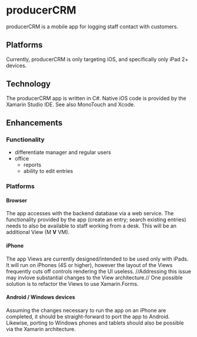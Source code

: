 # producerCRM
producerCRM is a mobile app for logging staff contact with customers.

## Platforms
Currently, producerCRM is only targeting iOS, and specifically only iPad 2+ devices. 

## Technology
The producerCRM app is written in C#. Native iOS code is provided by the Xamarin Studio IDE. See also MonoTouch and Xcode.

## Enhancements
### Functionality
* differentiate manager and regular users
* office
    * reports
    * ability to edit entries

### Platforms
#### Browser
The app accesses with the backend database via a web service. The functionality provided by the app (create an entry; search existing entries) needs to also be available to staff working from a desk. This will be an additional View (M **V** VM).

#### iPhone
The app Views are currently designed/intended to be used only with iPads. It will run on iPhones (4S or higher), however the layout of the Views frequently cuts off controls rendering the UI useless. 
//Addressing this issue may invlove substantial changes to the View architecture.// One possible solution is to refactor the Views to use Xamarin.Forms.

#### Android / Windows devices
Assuming the changes necessary to run the app on an iPhone are completed, it should be straight-forward to port the app to Android. Likewise, porting to Windows phones and tablets should also be possible via the Xamarin architecture.
